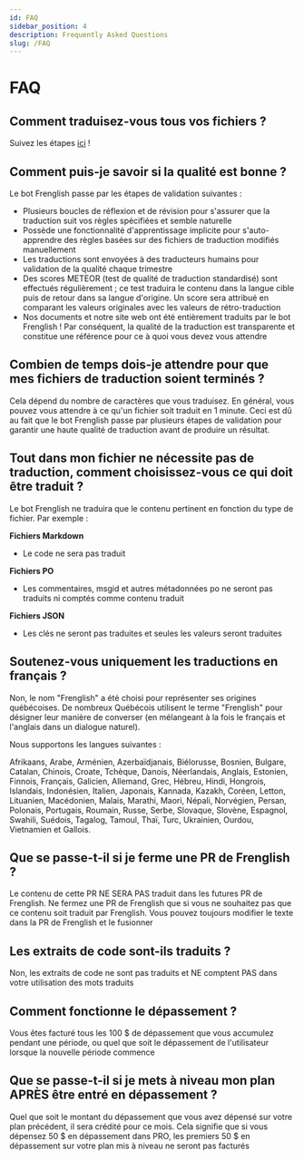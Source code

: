 ```yaml
---
id: FAQ
sidebar_position: 4
description: Frequently Asked Questions
slug: /FAQ
---
```


# FAQ

## Comment traduisez-vous tous vos fichiers ?
Suivez les étapes [ici](./HowToTranslate/3-OneTimeTranslation.md#manage-translation-settings-on-the-frenglishai-website) !

## Comment puis-je savoir si la qualité est bonne ?
Le bot Frenglish passe par les étapes de validation suivantes :
- Plusieurs boucles de réflexion et de révision pour s'assurer que la traduction suit vos règles spécifiées et semble naturelle
- Possède une fonctionnalité d'apprentissage implicite pour s'auto-apprendre des règles basées sur des fichiers de traduction modifiés manuellement
- Les traductions sont envoyées à des traducteurs humains pour validation de la qualité chaque trimestre
- Des scores METEOR (test de qualité de traduction standardisé) sont effectués régulièrement ; ce test traduira le contenu dans la langue cible puis de retour dans sa langue d'origine. Un score sera attribué en comparant les valeurs originales avec les valeurs de rétro-traduction
- Nos documents et notre site web ont été entièrement traduits par le bot Frenglish ! Par conséquent, la qualité de la traduction est transparente et constitue une référence pour ce à quoi vous devez vous attendre

## Combien de temps dois-je attendre pour que mes fichiers de traduction soient terminés ?
Cela dépend du nombre de caractères que vous traduisez. En général, vous pouvez vous attendre à ce qu'un fichier soit traduit en 1 minute. Ceci est dû au fait que le bot Frenglish passe par plusieurs étapes de validation pour garantir une haute qualité de traduction avant de produire un résultat.

## Tout dans mon fichier ne nécessite pas de traduction, comment choisissez-vous ce qui doit être traduit ?
Le bot Frenglish ne traduira que le contenu pertinent en fonction du type de fichier. Par exemple :

**Fichiers Markdown**
- Le code ne sera pas traduit

**Fichiers PO**
- Les commentaires, msgid et autres métadonnées po ne seront pas traduits ni comptés comme contenu traduit

**Fichiers JSON**
- Les clés ne seront pas traduites et seules les valeurs seront traduites

## Soutenez-vous uniquement les traductions en français ?
Non, le nom "Frenglish" a été choisi pour représenter ses origines québécoises. De nombreux Québécois utilisent le terme "Frenglish" pour désigner leur manière de converser (en mélangeant à la fois le français et l'anglais dans un dialogue naturel).

Nous supportons les langues suivantes :

Afrikaans, Arabe, Arménien, Azerbaïdjanais, Biélorusse, Bosnien, Bulgare, Catalan, Chinois, Croate, Tchèque, Danois, Néerlandais, Anglais, Estonien, Finnois, Français, Galicien, Allemand, Grec, Hébreu, Hindi, Hongrois, Islandais, Indonésien, Italien, Japonais, Kannada, Kazakh, Coréen, Letton, Lituanien, Macédonien, Malais, Marathi, Maori, Népali, Norvégien, Persan, Polonais, Portugais, Roumain, Russe, Serbe, Slovaque, Slovène, Espagnol, Swahili, Suédois, Tagalog, Tamoul, Thaï, Turc, Ukrainien, Ourdou, Vietnamien et Gallois.

## Que se passe-t-il si je ferme une PR de Frenglish ?
Le contenu de cette PR NE SERA PAS traduit dans les futures PR de Frenglish. Ne fermez une PR de Frenglish que si vous ne souhaitez pas que ce contenu soit traduit par Frenglish. Vous pouvez toujours modifier le texte dans la PR de Frenglish et le fusionner

## Les extraits de code sont-ils traduits ?
Non, les extraits de code ne sont pas traduits et NE comptent PAS dans votre utilisation des mots traduits

## Comment fonctionne le dépassement ?
Vous êtes facturé tous les 100 $ de dépassement que vous accumulez pendant une période, ou quel que soit le dépassement de l'utilisateur lorsque la nouvelle période commence

## Que se passe-t-il si je mets à niveau mon plan APRÈS être entré en dépassement ?
Quel que soit le montant du dépassement que vous avez dépensé sur votre plan précédent, il sera crédité pour ce mois. Cela signifie que si vous dépensez 50 $ en dépassement dans PRO, les premiers 50 $ en dépassement sur votre plan mis à niveau ne seront pas facturés